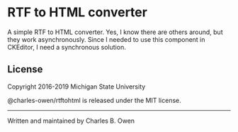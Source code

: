# RTF to HTML converter

A simple RTF to HTML converter. Yes, I know there are others around, but
they work asynchronously. Since I needed to use this component in 
CKEditor, I need a synchronous solution.

## License

Copyright 2016-2019 Michigan State University

@charles-owen/rtftohtml is released under the MIT license.

* * *

Written and maintained by Charles B. Owen

